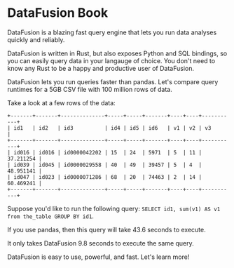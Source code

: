 # DataFusion Book

DataFusion is a blazing fast query engine that lets you run data analyses quickly and reliably.

DataFusion is written in Rust, but also exposes Python and SQL bindings, so you can easily query data in your langauge of choice.  You don't need to know any Rust to be a happy and productive user of DataFusion.

DataFusion lets you run queries faster than pandas.  Let's compare query runtimes for a 5GB CSV file with 100 million rows of data.

Take a look at a few rows of the data:

```
+-------+-------+--------------+-----+-----+-------+----+----+-----------+
| id1   | id2   | id3          | id4 | id5 | id6   | v1 | v2 | v3        |
+-------+-------+--------------+-----+-----+-------+----+----+-----------+
| id016 | id016 | id0000042202 | 15  | 24  | 5971  | 5  | 11 | 37.211254 |
| id039 | id045 | id0000029558 | 40  | 49  | 39457 | 5  | 4  | 48.951141 |
| id047 | id023 | id0000071286 | 68  | 20  | 74463 | 2  | 14 | 60.469241 |
+-------+-------+--------------+-----+-----+-------+----+----+-----------+
```

Suppose you'd like to run the following query: `SELECT id1, sum(v1) AS v1 from the_table GROUP BY id1`.

If you use pandas, then this query will take 43.6 seconds to execute.

It only takes DataFusion 9.8 seconds to execute the same query.

DataFusion is easy to use, powerful, and fast.  Let's learn more!
